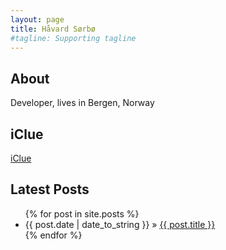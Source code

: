 ```yaml
---
layout: page
title: Håvard Sørbø
#tagline: Supporting tagline
---
```

## About
Developer, lives in Bergen, Norway

## iClue
[iClue](https://github.com/hsorbo/iclue)

## Latest Posts
<ul class="posts">
  {% for post in site.posts %}
    <li><span>{{ post.date | date_to_string }}</span> &raquo; <a href="{{ BASE_PATH }}{{ post.url }}">{{ post.title }}</a></li>
  {% endfor %}
</ul>


